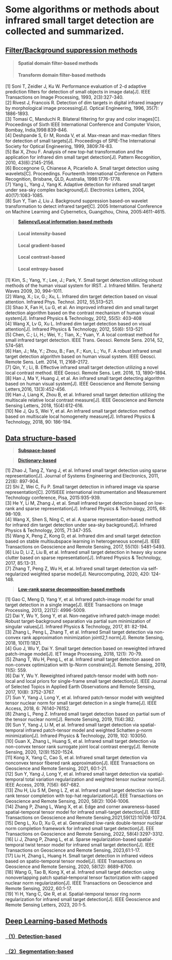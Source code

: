 # **Some algorithms or methods about infrared small target detection are collected and summarized.**

  ## **[Filter/Background suppression methods]()**  

 >#### Spatial domain filter-based methods 
 > #### Transform domain filter-based methods
 
[1]	Soni T, Zeidler J, Ku W. Performance evaluation of 2-d adaptive prediction filters for detection of small objects in image data[J]. IEEE Transactions on Image Processing, 1993, 2(3):327-340.  
[2]	Rivest J, Francois R. Detection of dim targets in digital infrared imagery by morphological image processing[J]. Optical Engineering, 1996, 35(7): 1886-1893.  
[3]	Tomasi C, Manduchi R. Bilateral filtering for gray and color images[C]. Proceedings of Sixth IEEE International Conference and Computer Vision, Bombay, India,1998:839-846.  
[4]	Deshpande S, Er M, Ronda V, et al. Max-mean and max-median filters for detection of small targets[J]. Proceedings of SPIE-The International Society for Optical Engineering, 1999, 3809:74-83.  
[5]	Bai X, Zhou F. Analysis of new top-hat transformation and the application for infrared dim small target detection[J]. Pattern Recognition, 2010, 43(6):2145-2156.  
[6]	Boccegnone G, Chianese A, Picariello A. Small target detection using wavelets[C]. Proceedings. Fourteenth International Conference on Pattern Recognition, Brisbane, QLD, Australia, 1998:1776-1778.  
[7]	Yang L, Yang J, Yang K. Adaptive detection for infrared small target under sea-sky complex background[J]. Electronics Letters, 2004, 40(17):1083-1085.  
[8]	Sun Y, Tian J, Liu J. Background suppression based-on wavelet transformation to detect infrared target[C]. 2005 International Conference on Machine Learning and Cybernetics, Guangzhou, China, 2005:4611-4615.  


 >**[Saliency/Local information-based methods]()**

 >#### Local intensity-based 
 >#### Local gradient-based
>#### Local contrast-based
>#### Local entropy-based


 [1]	Kim, S.; Yang, Y.; Lee, J.; Park, Y. Small target detection utilizing robust methods of the human visual system for IRST. J. Infrared Millim. Terahertz Waves 2009, 30, 994–1011.  
[2]	Wang, X.; Lv, G.; Xu, L. Infrared dim target detection based on visual attention. Infrared Phys. Technol. 2012, 55,513–521.  
[3]	Shao X, Fan H, Lu G, et al. An improved infrared dim and small target detection algorithm based on the contrast mechanism of human visual system[J]. Infrared Physics & Technology, 2012, 55(5): 403-408  
[4]	Wang X, Lv G, Xu L. Infrared dim target detection based on visual attention[J]. Infrared Physics & Technology, 2012, 55(6): 513-521  
[5]	Chen, C.; Li, H.; Wei, Y.; Tian, X.; Yuan, Y. A local contrast method for small infrared target detection. IEEE Trans. Geosci. Remote Sens. 2014, 52, 574–581.  
[6]	Han, J.; Ma, Y.; Zhou, B.; Fan, F.; Kun, L.; Yu, F. A robust infrared small target detection algorithm based on human visual system. IEEE Geosci. Remote Sens. Lett. 2014, 11, 2168–2172.  
[7]	Qin, Y.; Li, B. Effective infrared small target detection utilizing a novel local contrast method. IEEE Geosci. Remote Sens. Lett. 2016, 13, 1890–1894.   
[8]	Han J, Ma Y, Huang J, et al. An infrared small target detecting algorithm based on human visual system[J]. IEEE Geoscience and Remote Sensing Letters,2016, 13(3):452-456.   
[9]	Han J, Liang K, Zhou B, et al. Infrared small target detection utilizing the multiscale relative local contrast measure[J]. IEEE Geoscience and Remote Sensing Letters, 2018, 15(4):612-616.   
[10]	Nie J, Qu S, Wei Y, et al. An infrared small target detection method based on multiscale local homogeneity measure[J]. Infrared Physics & Technology, 2018, 90: 186-194.   

 ## **[Data structure-based]()**

 >**[Subspace-based]()**

 >**[Dictionary-based]()**

[1]	Zhao J, Tang Z, Yang J, et al. Infrared small target detection using sparse representation[J]. Journal of Systems Engineering and Electronics, 2011, 22(6): 897-904.    
[2]	Shi Z, Wei C, Fu P. Small target detection in infrared image via sparse representation[C]. 2015IEEE international instrumentation and Measurement Technology conference, Pisa, 2015:935-939.    
[3]	He Y, Li M, Zhang J, et al. Small infrared target detection based on low-rank and sparse representation[J]. Infrared Physics & Technology, 2015, 68: 98-109.    
[4]	Wang X, Shen S, Ning C, et al. A sparse representation-based method for infrared dim target detection under sea-sky background[J]. Infrared Physics & Technology, 2015, 71:347-355.    
[5]	Wang X, Peng Z, Kong D, et al. Infrared dim and small target detection based on stable multisubspace learning in heterogeneous scene[J]. IEEE Transactions on Geoscience and Remote Sensing, 2017, 55(10): 5481-5493.    
[6]	Liu D, Li Z, Liu B, et al. Infrared small target detection in heavy sky scene clutter based on sparse representation[J]. Infrared Physics & Technology, 2017, 85:13-31.    
[7]	Zhang T, Peng Z, Wu H, et al. Infrared small target detection via self-regularized weighted sparse model[J]. Neurocomputing, 2020, 420: 124-148.  

>**[Low-rank sparse decomposition-based methods]()**

[1]	Gao C, Meng D, Yang Y, et al. Infrared patch-image model for small target detection in a single image[J]. IEEE Transactions on Image Processing, 2013, 22(12): 4996-5009.  
[2]	Dai Y, Wu Y, Song Y, et al. Non-negative infrared patch-image model: Robust target-background separation via partial sum minimization of singular values[J]. Infrared Physics & Technology, 2017, 81: 82-194.  
[3]	Zhang L, Peng L, Zhang T, et al. Infrared Small target detection via non-convex rank approximation minimization jointl2,1 norm[J]. Remote Sensing, 2018, 10(11):1821.  
[4]	Guo J, Wu Y, Dai Y. Small target detection based on reweighted infrared patch-image model[J]. IET Image Processing, 2018, 12(1): 70-79.  
[5]	Zhang T, Wu H, Peng L, et al. Infrared small target detection aased on non-convex optimization with lp-Norm constraint[J]. Remote Sensing, 2019, 11(5): 559.  
[6]	Dai Y, Wu Y. Reweighted infrared patch-tensor model with both non-local and local priors for single-frame small target detection[J]. IEEE Journal of Selected Topics in Applied Earth Observations and Remote Sensing, 2017, 10(8): 3752-3767.  
[7]	Sun Y, Yang J, Long Y, et al. Infrared patch-tensor model with weighted tensor nuclear norm for small target detection in a single frame[J]. IEEE Access, 2018, 6: 76140-76152.  
[8]	Zhang L, Peng Z. Infrared small target detection based on partial sum of the tensor nuclear norm[J]. Remote Sensing, 2019, 11(4):382.  
[9]	Sun Y, Yang J, Li M, et al. Infrared small target detection via spatial-temporal infrared patch-tensor model and weighted Schatten p-norm minimization[J]. Infrared Physics & Technology, 2019, 102: 103050.  
[10]	Guan X, Zhang L, Huang S, et al. Infrared small target detection via non-convex tensor rank surrogate joint local contrast energy[J]. Remote Sensing, 2020, 12(9):1520-1524.  
[11]	Kong X, Yang C, Cao S, et al. Infrared small target detection via nonconvex tensor fibered rank approximation[J]. IEEE Transactions on Geoscience and Remote Sensing, 2021, 60:1-21.  
[12]	Sun Y, Yang J, Long Y, et al. Infrared small target detection via spatial-temporal total variation regularization and weighted tensor nuclear norm[J]. IEEE Access, 2019, 7(56): 667-682.  
[13]	Zhu H, Liu S M, Deng L Z, et al. Infrared small target detection via low-rank tensor completion with top-hat regularization[J]. EEE Transactions on Geoscience and Remote Sensing, 2020, 58(2): 1004-1006.   
[14]	Zhang P, Zhang L, Wang X, et al. Edge and corner awareness-based spatial-temporal tensor model for infrared small-target detection[J]. IEEE Transactions on Geoscience and Remote Sensing,2021,59(12):10708-10724.   
[15]	Deng L, Xu D, Xu G, et al. Generalized low-rank double-tensor nuclear norm completion framework for infrared small target detection[J]. EEE Transactions on Geoscience and Remote Sensing, 2022, 58(4):3297-3312.   
[16]	Li J, Zhang P, Zhang L, et al. Sparse regularization-based spatial-temporal twist tensor model for infrared small target detection[J]. IEEE Transactions on Geoscience and Remote Sensing, 2023,61:1-17.  
[17]	Liu H, Zhang L, Huang H. Small target detection in infrared videos based on spatio-temporal tensor model[J]. IEEE Transactions on Geoscience and Remote Sensing, 2020, 58(12): 8689-8700.  
[18]	Wang G, Tao B, Kong X, et al. Infrared small target detection using nonoverlapping patch spatial–temporal tensor factorization with capped nuclear norm regularization[J]. IEEE Transactions on Geoscience and Remote Sensing, 2022, 60:1-17.     
[19]	Yi H, Yang C, Qie R, et al. Spatial-temporal tensor ring norm regularization for infrared small target detection[J]. IEEE Geoscience and Remote Sensing Letters, 2023, 20:1-5.    

## **[Deep Learning-based Methods]()**  

### **[（1）Detection-based]()**  


### **[（2）Segmentation-based]()**  
